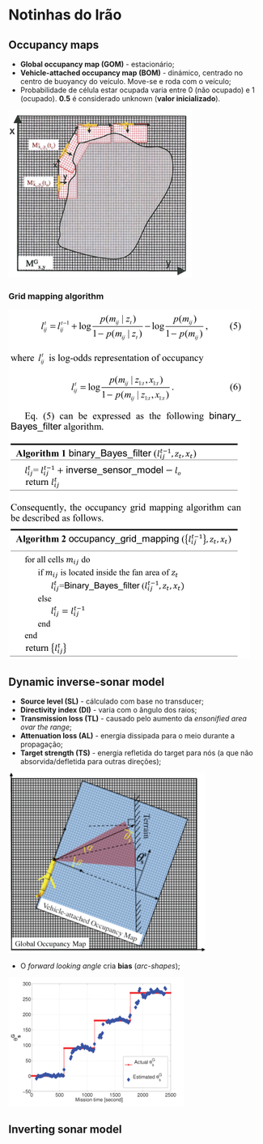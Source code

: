 # Notinhas do Irão

## Occupancy maps

- **Global occupancy map (GOM)** - estacionário;
- **Vehicle-attached occupancy map (BOM)** - dinámico, centrado no centro de
  buoyancy do veículo. Move-se e roda com o veículo;
- Probabilidade de célula estar ocupada varia entre 0 (não ocupado) e 1
  (ocupado). **0.5** é considerado unknown (**valor inicializado**).

![GOM (preto) e VOM (vermelho) ao longo do tempo](img/gom_vom.png)

### Grid mapping algorithm

![Grid mapping algorithm](img/grid_mapping_algo.png)

## Dynamic inverse-sonar model

- **Source level (SL)** - cálculado com base no transducer;
- **Directivity index (DI)** - varia com o ângulo dos raios;
- **Transmission loss (TL)** - causado pelo aumento da _ensonified area ovar the
  range_;
- **Attenuation loss (AL)** - energia dissipada para o meio durante a
  propagação;
- **Target strength (TS)** - energia refletida do target para nós (a que não
  absorvida/defletida para outras direções);

![Ângulo de incidência de um raio a colidir com o terreno](img/incident_ray.png)

- O _forward looking angle_ cria **bias** (_arc-shapes_);

![Bias](img/bias.png)

## Inverting sonar model


